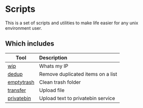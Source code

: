 # Scripts
This is a set of scripts and utilities to make life easier for any unix environment user.

## Which includes
| Tool | Description |
|----------|:--------------|
| [wip](./wip/README.md) | Whats my IP |
| [dedup](./dedup/README.md) | Remove duplicated items on a list |
| [emptytrash](./emptytrash/README.md) | Clean trash folder |
| [transfer](./transfer/README.md) | Upload file |
| [privatebin](./privatebin/README.md) | Upload text to privatebin service |